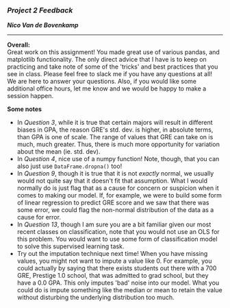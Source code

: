 ### ***Project 2 Feedback***

***Nico Van de Bovenkamp***

***

**Overall:**  
Great work on this assignment! You made great use of various pandas, and matplotlib functionality. The only direct advice that I have is to keep on practicing and take note of some of the 'tricks' and best practices that you see in class. Please feel free to slack me if you have any questions at all! We are here to answer your questions. Also, if you would like some additional office hours, let me know and we would be happy to make a session happen.

**Some notes**  
* In *Question 3*, while it is true that certain majors will result in different biases in GPA, the reason GRE's std. dev. is higher, in absolute terms, than GPA is one of scale. The range of values that GRE can take on is much, much greater. Thus, there is much more opportunity for variation about the mean (ie. std. dev).
* In *Question 4*, nice use of a numpy function! Note, though, that you can also just use `DataFrame.dropna()` too!
* In *Question 9*, though it is true that it is not *exactly* normal, we usually would not quite say that it doesn't fit that assumption. What I would normally do is just flag that as a cause for concern or suspicion when it comes to making our model. If, for example, we were to build some form of linear regression to predict GRE score and we saw that there was some error, we could flag the non-normal distribution of the data as a cause for error.
* In *Question 13*, though I am sure you are a bit familiar given our most recent classes on classification, note that you would not use an OLS for this problem. You would want to use some form of classification model to solve this supervised learning task.
* Try out the imputation technique next time! When you have missing values, you might not want to impute a value like 0. For example, you could actually by saying that there exists students out there with a 700 GRE, Prestige 1.0 school, that was admitted to grad school, but they have a 0.0 GPA. This only imputes 'bad' noise into our model. What you could do is impute something like the median or mean to retain the value without disturbing the underlying distribution too much.
